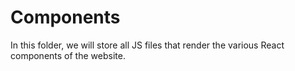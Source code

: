 # Components

In this folder, we will store all JS files that render the various React components of the website.
